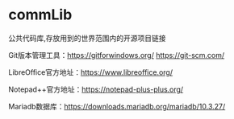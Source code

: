 # commLib
公共代码库,存放用到的世界范围内的开源项目链接

Git版本管理工具：https://gitforwindows.org/  https://git-scm.com/

LibreOffice官方地址：https://www.libreoffice.org/

Notepad++官方地址：https://notepad-plus-plus.org/

Mariadb数据库：https://downloads.mariadb.org/mariadb/10.3.27/



